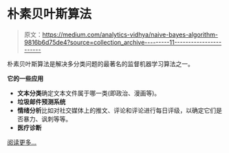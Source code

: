 # 朴素贝叶斯算法

> 原文：<https://medium.com/analytics-vidhya/naive-bayes-algorithm-9816b6d75de4?source=collection_archive---------11----------------------->

朴素贝叶斯算法是解决多分类问题的最著名的监督机器学习算法之一。

**它的一些应用**

*   **文本分类**确定文本文件属于哪一类(即政治、漫画等)。
*   **垃圾邮件预测系统**
*   **情绪分析**比如对社交媒体上的推文、评论和评论进行每日评级，以确定它们是否暴力、讽刺等等。
*   **医疗诊断**

[阅读更多…](https://www.landofsciences.com/posts/0/naive-bayes-algorithm/)